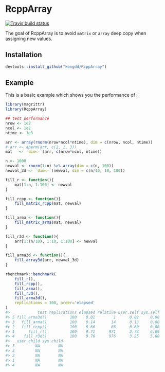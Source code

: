 
<!-- README.md is generated from README.Rmd. Please edit that file -->

# RcppArray

[![Travis build
status](https://travis-ci.org/kongdd/RcppArray.svg?branch=master)](https://travis-ci.org/kongdd/RcppArray)

The goal of RcppArray is to avoid `matrix` or `array` deep copy when
assigning new values.

## Installation

``` r
devtools::install_github("kongdd/RcppArray")
```

## Example

This is a basic example which shows you the performance of :

``` r
library(magrittr)
library(RcppArray)

## test performance
nrow <- 1e2
ncol <- 1e2
ntime <- 1e3

arr <- array(rnorm(nrow*ncol*ntime), dim = c(nrow, ncol, ntime))
# arr <- aperm(arr, c(2, 1, 3))
mat   <- `dim<-`(arr, c(nrow*ncol, ntime))

n <- 1000
newval <- rnorm(1:n) %>% array(dim = c(n, 100))
newval_3d <- `dim<-`(newval, dim = c(n/10, 10, 100))

fill_r <- function(){
    mat[1:n, 1:100] <- newval  
}

fill_rcpp <- function(){
    fill_matrix_rcpp(mat, newval)
}

fill_arma <- function(){
    fill_matrix_arma(mat, newval)
}

fill_r3d <- function(){
    arr[1:(n/10), 1:10, 1:100] <- newval
}

fill_arma3d <- function(){
    fill_array3d(arr, newval_3d)
}
```

``` r
rbenchmark::benchmark(
    fill_r(),
    fill_rcpp(),
    fill_arma(),
    fill_r3d(),
    fill_arma3d(),
    replications = 100, order='elapsed'
)
#>            test replications elapsed relative user.self sys.self
#> 5 fill_arma3d()          100    0.01        1      0.02     0.00
#> 3   fill_arma()          100    0.14       14      0.13     0.00
#> 2   fill_rcpp()          100    0.66       66      0.60     0.00
#> 1      fill_r()          100    9.71      971      2.74     6.09
#> 4    fill_r3d()          100    9.76      976      3.25     5.60
#>   user.child sys.child
#> 5         NA        NA
#> 3         NA        NA
#> 2         NA        NA
#> 1         NA        NA
#> 4         NA        NA
```
